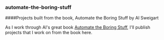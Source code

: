 ### automate-the-boring-stuff
####Projects built from the book, Automate the Boring Stuff by Al Sweigart

As I work through Al's great book [Automate the Boring Stuff](https://automatetheboringstuff.com/), I'll publish projects that I work on from the book here.

